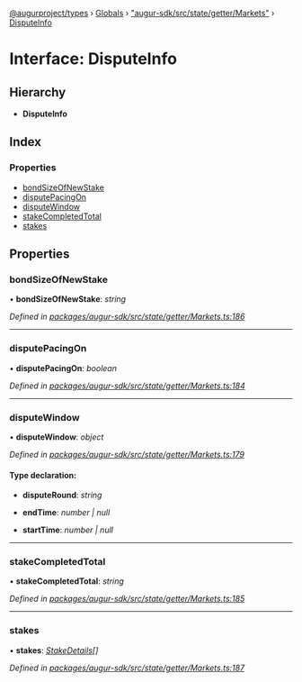 [@augurproject/types](../README.md) › [Globals](../globals.md) › ["augur-sdk/src/state/getter/Markets"](../modules/_augur_sdk_src_state_getter_markets_.md) › [DisputeInfo](_augur_sdk_src_state_getter_markets_.disputeinfo.md)

# Interface: DisputeInfo

## Hierarchy

* **DisputeInfo**

## Index

### Properties

* [bondSizeOfNewStake](_augur_sdk_src_state_getter_markets_.disputeinfo.md#bondsizeofnewstake)
* [disputePacingOn](_augur_sdk_src_state_getter_markets_.disputeinfo.md#disputepacingon)
* [disputeWindow](_augur_sdk_src_state_getter_markets_.disputeinfo.md#disputewindow)
* [stakeCompletedTotal](_augur_sdk_src_state_getter_markets_.disputeinfo.md#stakecompletedtotal)
* [stakes](_augur_sdk_src_state_getter_markets_.disputeinfo.md#stakes)

## Properties

###  bondSizeOfNewStake

• **bondSizeOfNewStake**: *string*

*Defined in [packages/augur-sdk/src/state/getter/Markets.ts:186](https://github.com/AugurProject/augur/blob/69c4be52bf/packages/augur-sdk/src/state/getter/Markets.ts#L186)*

___

###  disputePacingOn

• **disputePacingOn**: *boolean*

*Defined in [packages/augur-sdk/src/state/getter/Markets.ts:184](https://github.com/AugurProject/augur/blob/69c4be52bf/packages/augur-sdk/src/state/getter/Markets.ts#L184)*

___

###  disputeWindow

• **disputeWindow**: *object*

*Defined in [packages/augur-sdk/src/state/getter/Markets.ts:179](https://github.com/AugurProject/augur/blob/69c4be52bf/packages/augur-sdk/src/state/getter/Markets.ts#L179)*

#### Type declaration:

* **disputeRound**: *string*

* **endTime**: *number | null*

* **startTime**: *number | null*

___

###  stakeCompletedTotal

• **stakeCompletedTotal**: *string*

*Defined in [packages/augur-sdk/src/state/getter/Markets.ts:185](https://github.com/AugurProject/augur/blob/69c4be52bf/packages/augur-sdk/src/state/getter/Markets.ts#L185)*

___

###  stakes

• **stakes**: *[StakeDetails](_augur_sdk_src_state_getter_markets_.stakedetails.md)[]*

*Defined in [packages/augur-sdk/src/state/getter/Markets.ts:187](https://github.com/AugurProject/augur/blob/69c4be52bf/packages/augur-sdk/src/state/getter/Markets.ts#L187)*
